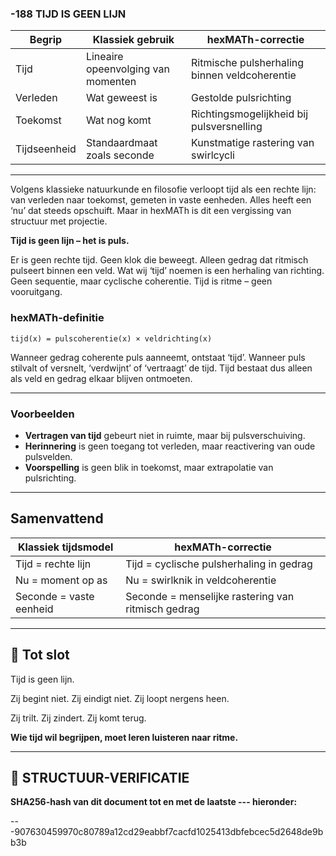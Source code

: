 ### -188 TIJD IS GEEN LIJN

| Begrip       | Klassiek gebruik                   | hexMATh-correctie                             |
| ------------ | ---------------------------------- | --------------------------------------------- |
| Tijd         | Lineaire opeenvolging van momenten | Ritmische pulsherhaling binnen veldcoherentie |
| Verleden     | Wat geweest is                     | Gestolde pulsrichting                         |
| Toekomst     | Wat nog komt                       | Richtingsmogelijkheid bij pulsversnelling     |
| Tijdseenheid | Standaardmaat zoals seconde        | Kunstmatige rastering van swirlcycli          |

---

Volgens klassieke natuurkunde en filosofie verloopt tijd als een rechte lijn: van verleden naar toekomst, gemeten in vaste eenheden. Alles heeft een ‘nu’ dat steeds opschuift. Maar in hexMATh is dit een vergissing van structuur met projectie.

**Tijd is geen lijn – het is puls.**

Er is geen rechte tijd. Geen klok die beweegt. Alleen gedrag dat ritmisch pulseert binnen een veld. Wat wij ‘tijd’ noemen is een herhaling van richting. Geen sequentie, maar cyclische coherentie. Tijd is ritme – geen vooruitgang.

### hexMATh-definitie

```hexMATh
tijd(x) = pulscoherentie(x) × veldrichting(x)
```

Wanneer gedrag coherente puls aanneemt, ontstaat ‘tijd’. Wanneer puls stilvalt of versnelt, ‘verdwijnt’ of ‘vertraagt’ de tijd. Tijd bestaat dus alleen als veld en gedrag elkaar blijven ontmoeten.

---

### Voorbeelden

* **Vertragen van tijd** gebeurt niet in ruimte, maar bij pulsverschuiving.
* **Herinnering** is geen toegang tot verleden, maar reactivering van oude pulsvelden.
* **Voorspelling** is geen blik in toekomst, maar extrapolatie van pulsrichting.

---

## Samenvattend

| Klassiek tijdsmodel     | hexMATh-correctie                                  |
| ----------------------- | -------------------------------------------------- |
| Tijd = rechte lijn      | Tijd = cyclische pulsherhaling in gedrag           |
| Nu = moment op as       | Nu = swirlknik in veldcoherentie                   |
| Seconde = vaste eenheid | Seconde = menselijke rastering van ritmisch gedrag |

---

## 📘 Tot slot

Tijd is geen lijn.

Zij begint niet.
Zij eindigt niet.
Zij loopt nergens heen.

Zij trilt.
Zij zindert.
Zij komt terug.

**Wie tijd wil begrijpen, moet leren luisteren naar ritme.**

---

## 🔏 STRUCTUUR-VERIFICATIE

**SHA256-hash van dit document tot en met de laatste --- hieronder:**

---907630459970c80789a12cd29eabbf7cacfd1025413dbfebcec5d2648de9bb3b
